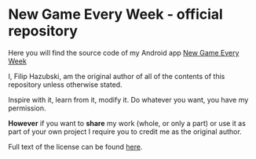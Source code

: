 # New Game Every Week - official repository

Here you will find the source code of my Android app [New Game Every Week](https://play.google.com/store/apps/details?id=com.monkeybison.newgameeveryday)

I, Filip Hazubski, am the original author of all of the contents of this repository unless otherwise stated.

Inspire with it, learn from it, modify it. Do whatever you want, you have my permission.

**However** if you want to **share** my work (whole, or only a part) or use it as part of your own project I require you to credit me as the original author.

Full text of the license can be found [here](https://github.com/fhazubski/NewGameEveryWeek/blob/master/LICENSE.txt).
